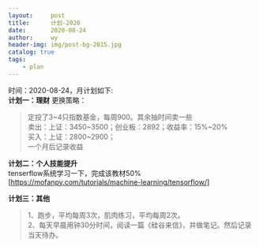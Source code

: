 ```yaml
---
layout:     post
title:      计划-2020
date:       2020-08-24
author:     wy
header-img: img/post-bg-2015.jpg
catalog: true   
tags:
    - plan
---
```


时间：2020-08-24，月计划如下:  
**计划一：理财**
更换策略：  
>  定投了3~4只指数基金，每周900。其余抽时间卖一些  
>  卖出：上证：3450~3500；创业板：2892；收益率：15%~20%  
>  买入：上证：2800~2900；  
一个月后记录收益  

**计划二：个人技能提升**  
tenserflow系统学习一下，完成该教材50%  
[https://mofanpy.com/tutorials/machine-learning/tensorflow/] 
 
**计划三：其他**  
>1、跑步，平均每周3次，肌肉练习，平均每周2次。  
>2、每天早晨用钟30分时间，阅读一篇《硅谷来信》，并做笔记。然后记录当天待办。